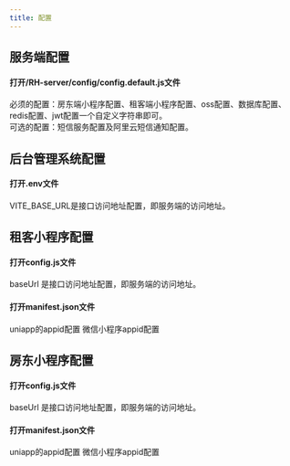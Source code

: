 ```yaml
---
title: 配置
---
```

## 服务端配置
#### 打开/RH-server/config/config.default.js文件
必须的配置：房东端小程序配置、租客端小程序配置、oss配置、数据库配置、redis配置、jwt配置一个自定义字符串即可。  
可选的配置：短信服务配置及阿里云短信通知配置。
## 后台管理系统配置
#### 打开.env文件
VITE_BASE_URL是接口访问地址配置，即服务端的访问地址。
## 租客小程序配置
#### 打开config.js文件
baseUrl 是接口访问地址配置，即服务端的访问地址。
#### 打开manifest.json文件 
uniapp的appid配置   微信小程序appid配置
## 房东小程序配置
#### 打开config.js文件
baseUrl 是接口访问地址配置，即服务端的访问地址。
#### 打开manifest.json文件 
uniapp的appid配置   微信小程序appid配置